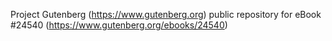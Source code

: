 Project Gutenberg (https://www.gutenberg.org) public repository for eBook #24540 (https://www.gutenberg.org/ebooks/24540)
